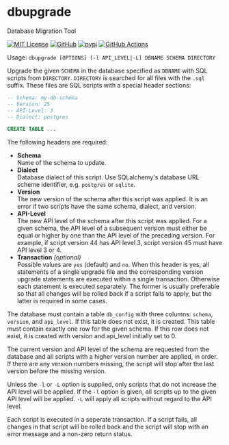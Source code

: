 # dbupgrade

Database Migration Tool

[![MIT License](https://img.shields.io/pypi/l/dbupgrade.svg)](https://pypi.python.org/pypi/dbupgrade/)
[![GitHub](https://img.shields.io/github/release/srittau/dbupgrade/all.svg)](https://github.com/srittau/dbupgrade/releases/)
[![pypi](https://img.shields.io/pypi/v/dbupgrade.svg)](https://pypi.python.org/pypi/dbupgrade/)
[![GitHub Actions](https://img.shields.io/github/workflow/status/srittau/dbupgrade/Test%20and%20lint)](https://github.com/srittau/dbupgrade/actions)

Usage: `dbupgrade [OPTIONS] [-l API_LEVEL|-L] DBNAME SCHEMA DIRECTORY`

Upgrade the given `SCHEMA` in the database specified as `DBNAME` with SQL
scripts from `DIRECTORY`. `DIRECTORY` is searched for all files with the
`.sql` suffix. These files are SQL scripts with a special header sections:

```sql
-- Schema: my-db-schema
-- Version: 25
-- API-Level: 3
-- Dialect: postgres

CREATE TABLE ...
```
    
The following headers are required:

* **Schema**  
    Name of the schema to update.
* **Dialect**  
    Database dialect of this script. Use SQLalchemy's database
    URL scheme identifier, e.g. `postgres` or `sqlite`.
* **Version**  
    The new version of the schema after this script was applied.
    It is an error if two scripts have the same schema, dialect, and version.
* **API-Level**  
    The new API level of the schema after this script was applied.
    For a given schema, the API level of a subsequent version must either be
    equal or higher by one than the API level of the preceding version. For
    example, if script version 44 has API level 3, script version 45 must
    have API level 3 or 4.
* **Transaction** *(optional)*  
    Possible values are `yes` (default) and `no`. When this
    header is yes, all statements of a single upgrade file and the
    corresponding version upgrade statements are executed within a single
    transaction. Otherwise each statement is executed separately. The former
    is usually preferable so that all changes will be rolled back if a
    script fails to apply, but the latter is required in some cases.

The database must contain a table `db_config` with three columns: `schema`,
`version`, and `api_level`. If this table does not exist, it is created.
This table must contain exactly one row for the given schema. If this row
does not exist, it is created with version and api_level initially set to 0.

The current version and API level of the schema are requested from the
database and all scripts with a higher version number are applied, in order.
If there are any version numbers missing, the script will stop after the
last version before the missing version.

Unless the `-l` or `-L` option is supplied, only scripts that do not
increase the API level will be applied. If the `-l` option is given, all
scripts up to the given API level will be applied. `-L` will apply all
scripts without regard to the API level.

Each script is executed in a seperate transaction. If a script fails, all
changes in that script will be rolled back and the script will stop with
an error message and a non-zero return status.
